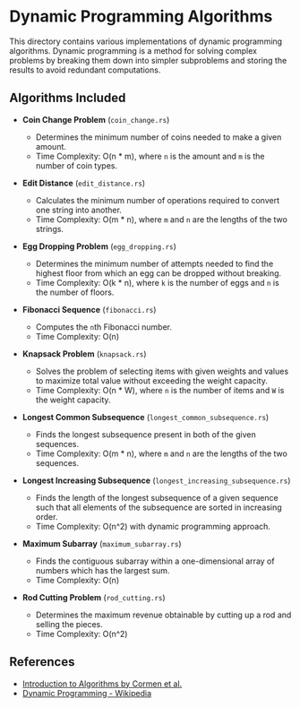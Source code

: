 # Dynamic Programming Algorithms

This directory contains various implementations of dynamic programming algorithms. Dynamic programming is a method for solving complex problems by breaking them down into simpler subproblems and storing the results to avoid redundant computations.

## Algorithms Included

- **Coin Change Problem** (`coin_change.rs`)
  - Determines the minimum number of coins needed to make a given amount.
  - Time Complexity: O(n * m), where `n` is the amount and `m` is the number of coin types.

- **Edit Distance** (`edit_distance.rs`)
  - Calculates the minimum number of operations required to convert one string into another.
  - Time Complexity: O(m * n), where `m` and `n` are the lengths of the two strings.

- **Egg Dropping Problem** (`egg_dropping.rs`)
  - Determines the minimum number of attempts needed to find the highest floor from which an egg can be dropped without breaking.
  - Time Complexity: O(k * n), where `k` is the number of eggs and `n` is the number of floors.

- **Fibonacci Sequence** (`fibonacci.rs`)
  - Computes the `n`th Fibonacci number.
  - Time Complexity: O(n)

- **Knapsack Problem** (`knapsack.rs`)
  - Solves the problem of selecting items with given weights and values to maximize total value without exceeding the weight capacity.
  - Time Complexity: O(n * W), where `n` is the number of items and `W` is the weight capacity.

- **Longest Common Subsequence** (`longest_common_subsequence.rs`)
  - Finds the longest subsequence present in both of the given sequences.
  - Time Complexity: O(m * n), where `m` and `n` are the lengths of the two sequences.

- **Longest Increasing Subsequence** (`longest_increasing_subsequence.rs`)
  - Finds the length of the longest subsequence of a given sequence such that all elements of the subsequence are sorted in increasing order.
  - Time Complexity: O(n^2) with dynamic programming approach.

- **Maximum Subarray** (`maximum_subarray.rs`)
  - Finds the contiguous subarray within a one-dimensional array of numbers which has the largest sum.
  - Time Complexity: O(n)

- **Rod Cutting Problem** (`rod_cutting.rs`)
  - Determines the maximum revenue obtainable by cutting up a rod and selling the pieces.
  - Time Complexity: O(n^2)

## References
- [Introduction to Algorithms by Cormen et al.](https://books.google.co.in/books?id=RSMuEAAAQBAJ&lpg=PR13&ots=a3i4WT9DSM&dq=%5BIntroduction%20to%20Algorithms%20by%20Cormen%20et%20al.%5D&lr&pg=PR13#v=onepage&q=%5BIntroduction%20to%20Algorithms%20by%20Cormen%20et%20al.%5D&f=false)
- [Dynamic Programming - Wikipedia](https://en.wikipedia.org/wiki/Dynamic_programming)


